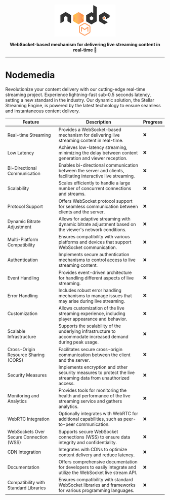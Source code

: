 <a href="https://dogehouse.tv"><p align="center">
<img height=100 src="logo.png"/>

</p></a>
<p align="center">
  <strong>WebSocket-based mechanism for delivering live streaming content in real-time 🚀</strong>
</p>

---

# Nodemedia
Revolutionize your content delivery with our cutting-edge real-time streaming project. Experience lightning-fast sub-0.5 seconds latency, setting a new standard in the industry. Our dynamic solution, the Stellar Streaming Engine, is powered by the latest technology to ensure seamless and instantaneous content delivery.


| Feature                                       | Description                                                                                                  | Progress |
| --------------------------------------------- | ------------------------------------------------------------------------------------------------------------ | -------- |
| Real-time Streaming                           | Provides a WebSocket-based mechanism for delivering live streaming content in real-time.                     |     :x:       |
| Low Latency                                   | Achieves low-latency streaming, minimizing the delay between content generation and viewer reception.         |     :x:       |
| Bi-Directional Communication                  | Enables bi-directional communication between the server and clients, facilitating interactive live streaming. |     :x:       |
| Scalability                                   | Scales efficiently to handle a large number of concurrent connections and streams.                           |     :x:       |
| Protocol Support                              | Offers WebSocket protocol support for seamless communication between clients and the server.                   |   :x:         |
| Dynamic Bitrate Adjustment                    | Allows for adaptive streaming with dynamic bitrate adjustment based on the viewer's network conditions.        |  :x:          |
| Multi-Platform Compatibility                  | Ensures compatibility with various platforms and devices that support WebSocket communication.               |    :x:        |
| Authentication                                | Implements secure authentication mechanisms to control access to live streaming content.                       |   :x:         |
| Event Handling                                | Provides event-driven architecture for handling different aspects of live streaming.                          |    :x:        |
| Error Handling                                | Includes robust error handling mechanisms to manage issues that may arise during live streaming.              |    :x:        |
| Customization                                 | Allows customization of the live streaming experience, including player appearance and behavior.              |    :x:        |
| Scalable Infrastructure                       | Supports the scalability of the underlying infrastructure to accommodate increased demand during peak usage. |     :x:       |
| Cross-Origin Resource Sharing (CORS)          | Facilitates secure cross-origin communication between the client and the server.                               |   :x:         |
| Security Measures                             | Implements encryption and other security measures to protect the live streaming data from unauthorized access. |   :x:         |
| Monitoring and Analytics                      | Provides tools for monitoring the health and performance of the live streaming service and gathers analytics.  |   :x:         |
| WebRTC Integration                            | Optionally integrates with WebRTC for additional capabilities, such as peer-to-peer communication.             |    :x:        |
| WebSockets Over Secure Connection (WSS)       | Supports secure WebSocket connections (WSS) to ensure data integrity and confidentiality.                      |    :x:        |
| CDN Integration                               | Integrates with CDNs to optimize content delivery and reduce latency.                                          |     :x:       |
| Documentation                                 | Offers comprehensive documentation for developers to easily integrate and utilize the WebSocket live stream API.|    :x:        |
| Compatibility with Standard Libraries         | Ensures compatibility with standard WebSocket libraries and frameworks for various programming languages.       |    :x:        |

